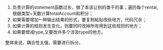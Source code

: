 1. 负责计算的statement函数过长，做了本该让别的类干的事；遍历每个rental, 根据类型+天数计算totalAccount和积分；
2. 如果需要增加一种输出结果的形式，要复制粘贴改些地方，代码冗余；
3. 如果计算的规则发生变化，则要同时改掉所有用到这些规则的地方；
4. 如果要增减type,又要改许多个涉及type的地方。

整体来说，耦合性太强，需要进行拆分。